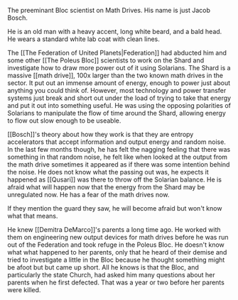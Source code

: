 The preeminant Bloc scientist on Math Drives. His name is just Jacob Bosch. 

He is an old man with a heavy accent, long white beard, and a bald head. He wears a standard white lab coat with clean lines. 

The [[The Federation of United Planets|Federation]] had abducted him and some other [[The Poleus Bloc]] scientists to work on the Shard and investigate how to draw more power out of it using Solarians. The Shard is a massive [[math drive]], 100x larger than the two known math drives in the sector. It put out an immense amount of energy, enough to power just about anything you could think of. However, most technology and power transfer systems just break and short out under the load of trying to take that energy and put it out into something useful. He was using the opposing polarities of Solarians to manipulate the flow of time around the Shard, allowing energy to flow out slow enough to be useable. 

[[Bosch]]'s theory about how they work is that they are entropy accelerators that accept  information and output energy and random noise. In the last few months though, he has felt the nagging feeling that there was something in that random noise, he felt like when looked at the output from the math drive sometimes it appeared as if there was some intention behind the noise. He does not know what the passing out was, he expects it happened as [[Qusari]] was there to throw off the Solarian balance. He is afraid what will happen now that the energy from the Shard may be unregulated now. He has a fear of the math drives now. 

If they mention the guard they saw, he will become afraid but won't know what that means. 

He knew [[Demitra DeMarco]]'s parents a long time ago.  He worked with them on engineering new output devices for math drives before he was run out of the Federation and took refuge in the Poleus Bloc. He doesn't know what what happened to her parents, only that he heard of their demise and tried to investigate a little in the Bloc because he thought something might be afoot but but came up short. All he knows is that the Bloc, and particularly the state Church, had asked him many questions about her parents when he first defected. That was a year or two before her parents were killed.  